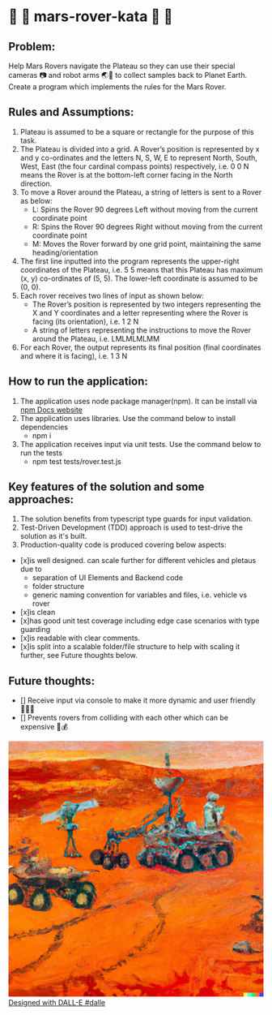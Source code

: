 # 👾 🚀 mars-rover-kata 👾 🚀

## Problem:
Help Mars Rovers navigate the Plateau so they can use their special cameras 📷 and robot arms 🌏🦾 to collect samples back to Planet Earth. Create a program which implements the rules for the Mars Rover.

## Rules and Assumptions:
1. Plateau is assumed to be a square or rectangle for the purpose of this task.
2. The Plateau is divided into a grid. A Rover’s position is represented by x and y co-ordinates and the letters N, S, W, E to represent North, South, West, East (the four cardinal compass points) respectively, i.e. 0 0 N means the Rover is at the bottom-left corner facing in the North direction. 
3. To move a Rover around the Plateau, a string of letters is sent to a Rover as below:
    - L: Spins the Rover 90 degrees Left without moving from the current coordinate point
    - R: Spins the Rover 90 degrees Right without moving from the current coordinate point
    - M: Moves the Rover forward by one grid point, maintaining the same heading/orientation
4. The first line inputted into the program represents the upper-right coordinates of the Plateau, i.e. 5 5 means that this Plateau has maximum (x, y) co-ordinates of (5, 5). The lower-left coordinate is assumed to be (0, 0).
5. Each rover receives two lines of input as shown below:
    - The Rover’s position is represented by two integers representing the X and Y coordinates and a letter representing where the Rover is facing (its orientation), i.e. 1 2 N
    - A string of letters representing the instructions to move the Rover around the Plateau, i.e. LMLMLMLMM
6. For each Rover, the output represents its final position (final coordinates and where it is facing), i.e. 1 3 N

## How to run the application:
1. The application uses node package manager(npm). It can be install via [npm Docs website](https://docs.npmjs.com/downloading-and-installing-node-js-and-npm)
2. The application uses libraries. Use the command below to install dependencies
    - npm i
3. The application receives input via unit tests. Use the command below to run the tests
    - npm test tests/rover.test.js

## Key features of the solution and some approaches:
1. The solution benefits from typescript type guards for input validation.
2. Test-Driven Development (TDD) approach is used to test-drive the solution as it's built.
3. Production-quality code is produced covering below aspects:
- [x]is well designed. can scale further for different vehicles and pletaus due to 
    - separation of UI Elements and Backend code
    - folder structure
    - generic naming convention for variables and files, i.e. vehicle vs rover
- [x]is clean 
- [x]has good unit test coverage including edge case scenarios with type guarding
- [x]is readable with clear comments.
- [x]is split into a scalable folder/file structure to help with scaling it further, see Future thoughts below.

## Future thoughts:
- [] Receive input via console to make it more dynamic and user friendly 🙆🏻‍♀️
- [] Prevents rovers from colliding with each other which can be expensive 🫰💰

![Oil painting of Mars Rovers collecting samples to send back to Planet Earth](/src/vehicles/rovers.png)
[Designed with DALL-E #dalle](https://labs.openai.com/s/c021LqU2k7YDVSDxlfrbnshA)